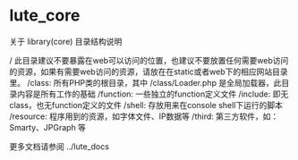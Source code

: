 lute_core
=========


关于 library(core) 目录结构说明

/ 此目录建议不要暴露在web可以访问的位置，也建议不要放置任何需要web访问的资源，如果有需要web访问的资源，请放在在static或者web下的相应网站目录里。
/class: 所有PHP类的根目录，其中 /class/Loader.php 是全局加载器，此目录内容是所有工作的基础
/function: 一些独立的function定义文件
/include: 即无class，也无function定义的文件
/shell: 存放用来在console shell下运行的脚本
/resource: 程序用到的资源，如字体文件、IP数据等
/third: 第三方软件，如：Smarty、JPGraph 等

更多文档请参阅 ../lute_docs
